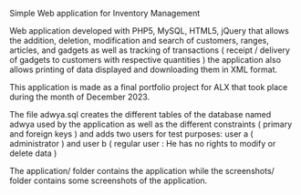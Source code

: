 Simple Web application for Inventory Management

Web application developed with PHP5, MySQL, HTML5, jQuery that allows the addition, deletion, modification and search of customers, ranges, articles, and gadgets as well as tracking of transactions ( receipt / delivery of gadgets to customers with respective quantities ) the application also allows printing of data displayed and downloading them in XML format.

This application is made as a final portfolio project for ALX that took place during the month of December 2023.

The file adwya.sql creates the different tables of the database named adwya used by the application as well as the different constraints ( primary and foreign keys ) and adds two users for test purposes: user a ( administrator ) and user b ( regular user : He has no rights to modify or delete data )

The application/ folder contains the application while the screenshots/ folder contains some screenshots of the application.

